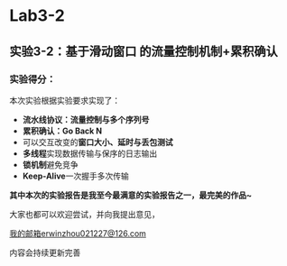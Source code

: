 # Lab3-2

## 实验3-2：**基于滑动窗口 的流量控制机制+累积确认**

### 实验得分：



本次实验根据实验要求实现了：

* **流水线协议：流量控制与多个序列号**
* **累积确认：Go Back N**
* 可以交互改变的**窗口大小、延时与丢包测试**
* **多线程**实现数据传输与保序的日志输出
* **锁机制**避免竞争
* **Keep-Alive**一次握手多次传输

**其中本次的实验报告是我至今最满意的实验报告之一，最完美的作品~**

大家也都可以欢迎尝试，并向我提出意见，

我的邮箱erwinzhou021227@126.com

内容会持续更新完善